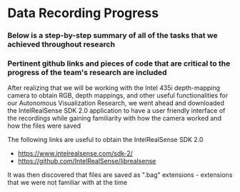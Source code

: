 # Data Recording Progress

### Below is a step-by-step summary of all of the tasks that we achieved throughout research
### Pertinent github links and pieces of code that are critical to the progress of the team's research are included

After realizing that we will be working with the Intel 435i depth-mapping camera to obtain RGB, depth mappings, and other useful functionalities for our Autonomous Visualization Research, we went ahead and downloaded the IntelRealSense SDK 2.0 application to have a user friendly interface of the recordings while gaining familiarity with how the camera worked and how the files were saved

The following links are useful to obtain the IntelRealSense SDK 2.0 

* https://www.intelrealsense.com/sdk-2/
* https://github.com/IntelRealSense/librealsense


It was then discovered that files are saved as ".bag" extensions - extensions that we were not familiar with at the time


